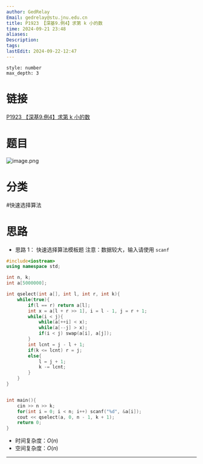 ```yaml
---
author: GedRelay
Email: gedrelay@stu.jnu.edu.cn
title: P1923 【深基9.例4】求第 k 小的数
time: 2024-09-21 23:48
aliases: 
Description: 
tags: 
lastEdit: 2024-09-22-12:47
---
```


```toc
style: number
max_depth: 3
```

# 链接
[P1923 【深基9.例4】求第 k 小的数](https://www.luogu.com.cn/problem/P1923) 

# 题目
![image.png](https://ged-pic-bed.oss-cn-guangzhou.aliyuncs.com/img/202409212348889.png)


# 分类
#快速选择算法 

# 思路
- 思路 1：
快速选择算法模板题
注意：数据较大，输入请使用 `scanf` 

```cpp
#include<iostream>
using namespace std;

int n, k;
int a[5000000];

int qselect(int a[], int l, int r, int k){
    while(true){
        if(l == r) return a[l];
        int x = a[l + r >> 1], i = l - 1, j = r + 1;
        while(i < j){
            while(a[++i] < x);
            while(a[--j] > x);
            if(i < j) swap(a[i], a[j]);
        }
        int lcnt = j - l + 1;
        if(k <= lcnt) r = j;
        else{
            l = j + 1;
            k -= lcnt;
        }
    }
}


int main(){
    cin >> n >> k;
    for(int i = 0; i < n; i++) scanf("%d", &a[i]);
    cout << qselect(a, 0, n - 1, k + 1);
    return 0;
}
```


- 时间复杂度：${O\left( n \right)  }$ 
- 空间复杂度：${O\left( n \right)  }$ 


---

